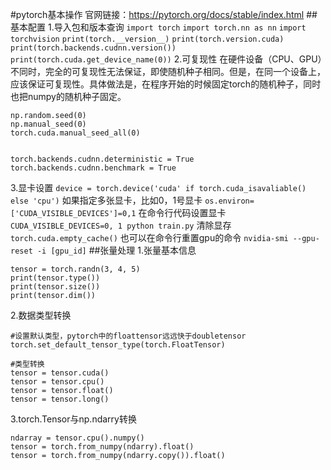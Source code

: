<!--
 * @Author: LIU KANG
 * @Date: 2022-04-16 23:16:22
 * @LastEditors: LIU KANG
 * @LastEditTime: 2022-04-19 10:51:01
 * @FilePath: \PyTorchBase\torchCommon.md
 * @Description: liukang
 * 
 * Copyright (c) 2022 by 用户/公司名, All Rights Reserved. 
-->
#pytorch基本操作
官网链接：https://pytorch.org/docs/stable/index.html
##基本配置
1.导入包和版本查询
`import torch`
`import torch.nn as nn`
`import torchvision`
`print(torch.__version__)`
`print(torch.version.cuda)`
`print(torch.backends.cudnn.version())`
`print(torch.cuda.get_device_name(0))`
2.可复现性
在硬件设备（CPU、GPU）不同时，完全的可复现性无法保证，即使随机种子相同。但是，在同一个设备上，应该保证可复现性。具体做法是，在程序开始的时候固定torch的随机种子，同时也把numpy的随机种子固定。
```
np.random.seed(0)
np.manual_seed(0)
torch.cuda.manual_seed_all(0)


torch.backends.cudnn.deterministic = True
torch.backends.cudnn.benchmark = True
```
3.显卡设置
`device = torch.device('cuda' if torch.cuda_isavaliable() else 'cpu')`
如果指定多张显卡，比如0，1号显卡
`os.environ=['CUDA_VISIBLE_DEVICES']=0,1`
在命令行代码设置显卡
`CUDA_VISIBLE_DEVICES=0, 1 python train.py`
清除显存
`torch.cuda.empty_cache()`
也可以在命令行重置gpu的命令
`nvidia-smi --gpu-reset -i [gpu_id]`
##张量处理
1.张量基本信息
```
tensor = torch.randn(3, 4, 5)
print(tensor.type())
print(tensor.size())
print(tensor.dim())
```
2.数据类型转换
```
#设置默认类型，pytorch中的floattensor远远快于doubletensor
torch.set_default_tensor_type(torch.FloatTensor)

#类型转换
tensor = tensor.cuda()
tensor = tensor.cpu()
tensor = tensor.float()
tensor = tensor.long()
```
3.torch.Tensor与np.ndarry转换
```
ndarray = tensor.cpu().numpy()
tensor = torch.from_numpy(ndarry).float()
tensor = torch.from_numpy(ndarry.copy()).float()
```